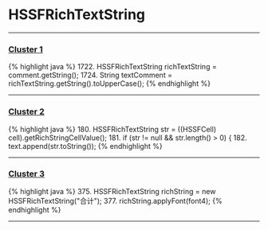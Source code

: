 # HSSFRichTextString

***

### [Cluster 1](./1)
{% highlight java %}
1722. HSSFRichTextString richTextString  = comment.getString();
1724.   String textComment = richTextString.getString().toUpperCase();
{% endhighlight %}

***

### [Cluster 2](./2)
{% highlight java %}
180. HSSFRichTextString str = ((HSSFCell) cell).getRichStringCellValue();
181. if (str != null && str.length() > 0) {
182.     text.append(str.toString());
{% endhighlight %}

***

### [Cluster 3](./3)
{% highlight java %}
375. HSSFRichTextString richString = new HSSFRichTextString("合计");
377. richString.applyFont(font4);
{% endhighlight %}

***


